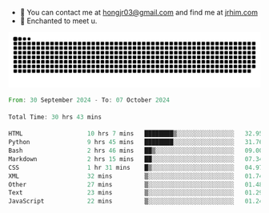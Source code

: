 - 📧 You can contact me at hongjr03@gmail.com and find me at [jrhim.com](https://jrhim.com/)
- 💜 Enchanted to meet u.

![snake_animation](https://raw.githubusercontent.com/hongjr03/hongjr03/output/github-contribution-grid-snake.svg)

<!--START_SECTION:waka-->

```rust
From: 30 September 2024 - To: 07 October 2024

Total Time: 30 hrs 43 mins

HTML                  10 hrs 7 mins   ████████▒░░░░░░░░░░░░░░░░   32.95 %
Python                9 hrs 45 mins   ████████░░░░░░░░░░░░░░░░░   31.76 %
Bash                  2 hrs 46 mins   ██▒░░░░░░░░░░░░░░░░░░░░░░   09.00 %
Markdown              2 hrs 15 mins   ██░░░░░░░░░░░░░░░░░░░░░░░   07.34 %
CSS                   1 hr 31 mins    █▒░░░░░░░░░░░░░░░░░░░░░░░   04.97 %
XML                   32 mins         ▒░░░░░░░░░░░░░░░░░░░░░░░░   01.74 %
Other                 27 mins         ▒░░░░░░░░░░░░░░░░░░░░░░░░   01.48 %
Text                  23 mins         ▒░░░░░░░░░░░░░░░░░░░░░░░░   01.29 %
JavaScript            22 mins         ▒░░░░░░░░░░░░░░░░░░░░░░░░   01.24 %
```

<!--END_SECTION:waka-->
